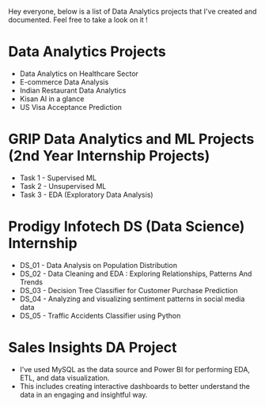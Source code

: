 Hey everyone, below is a list of Data Analytics projects that I've created and documented. Feel free to take a look on it !

# Data Analytics Projects
- Data Analytics on Healthcare Sector
- E-commerce Data Analysis
- Indian Restaurant Data Analytics
- Kisan AI in a glance
- US Visa Acceptance Prediction

#
# GRIP Data Analytics and ML Projects (2nd Year Internship Projects)
- Task 1 - Supervised ML
- Task 2 - Unsupervised ML
- Task 3 - EDA (Exploratory Data Analysis)

#
# Prodigy Infotech DS (Data Science) Internship
- DS_01 - Data Analysis on Population Distribution
- DS_02 - Data Cleaning and EDA : Exploring Relationships, Patterns And Trends
- DS_03 - Decision Tree Classifier for Customer Purchase Prediction
- DS_04 - Analyzing and visualizing sentiment patterns in social media data
- DS_05 - Traffic Accidents Classifier using Python

#
# Sales Insights DA Project
- I've used MySQL as the data source and Power BI for performing EDA, ETL, and data visualization.
- This includes creating interactive dashboards to better understand the data in an engaging and insightful way.
